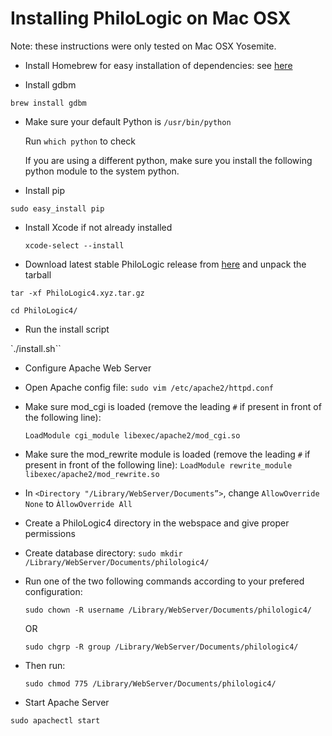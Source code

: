 Installing PhiloLogic on Mac OSX
================================

Note: these instructions were only tested on Mac OSX Yosemite.


* Install Homebrew for easy installation of dependencies: see <a href="http://brew.sh/">here</a>


* Install gdbm

 `brew install gdbm`

* Make sure your default Python is `/usr/bin/python`

  Run `which python` to check

  If you are using a different python, make sure you install the following python module to the system python.


* Install pip

 `sudo easy_install pip`

 
* Install Xcode if not already installed
 
  `xcode-select --install`


* Download latest stable PhiloLogic release from [here](../../../../releases/) and unpack the tarball

 `tar -xf PhiloLogic4.xyz.tar.gz`

 `cd PhiloLogic4/`


* Run the install script

 `./install.sh``


* Configure Apache Web Server
 * Open Apache config file:
  `sudo vim /etc/apache2/httpd.conf`

 * Make sure mod_cgi is loaded (remove the leading `#` if present in front of the following line):
 
   `LoadModule cgi_module libexec/apache2/mod_cgi.so`
    
 * Make sure the mod_rewrite module is loaded (remove the leading `#` if present in front of the following line):
   `LoadModule rewrite_module libexec/apache2/mod_rewrite.so`

 * In `<Directory "/Library/WebServer/Documents”>`, change `AllowOverride None` to `ÀllowOverride All`


* Create a PhiloLogic4 directory in the webspace and give proper permissions
 * Create database directory:
   `sudo mkdir /Library/WebServer/Documents/philologic4/`

 * Run one of the two following commands according to your prefered configuration:

   `sudo chown -R username /Library/WebServer/Documents/philologic4/`

    OR

    `sudo chgrp -R group /Library/WebServer/Documents/philologic4/`

 * Then run:

   `sudo chmod 775 /Library/WebServer/Documents/philologic4/`


* Start Apache Server

 `sudo apachectl start`
